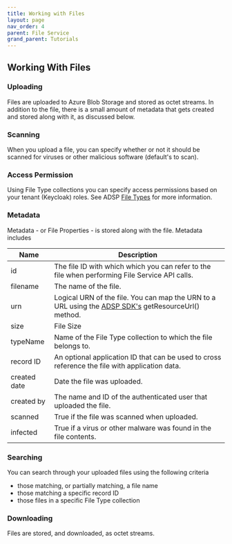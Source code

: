 ```yaml
---
title: Working with Files
layout: page
nav_order: 4
parent: File Service
grand_parent: Tutorials
---
```


## Working With Files

### Uploading

Files are uploaded to Azure Blob Storage and stored as octet streams. In addition to the file, there is a small amount of metadata that gets created and stored along with it, as discussed below.

### Scanning

When you upload a file, you can specify whether or not it should be scanned for viruses or other malicious software (default's to scan).

### Access Permission

Using File Type collections you can specify access permissions based on your tenant (Keycloak) roles. See ADSP [File Types](/adsp-monorepo/tutorials/file-service/file-types.html) for more information.

### Metadata

Metadata - or File Properties - is stored along with the file. Metadata includes

| Name         | Description                                                                                                                                                                                                       |
| ------------ | ----------------------------------------------------------------------------------------------------------------------------------------------------------------------------------------------------------------- |
| id           | The file ID with which which you can refer to the file when performing File Service API calls.                                                                                                                    |
| filename     | The name of the file.                                                                                                                                                                                             |
| urn          | Logical URN of the file. You can map the URN to a URL using the [ADSP SDK's](https://github.com/GovAlta/adsp-monorepo/blob/main/libs/adsp-service-sdk/src/directory/serviceDirectory.ts) getResourceUrl() method. |
| size         | File Size                                                                                                                                                                                                         |
| typeName     | Name of the File Type collection to which the file belongs to.                                                                                                                                                    |
| record ID    | An optional application ID that can be used to cross reference the file with application data.                                                                                                                    |
| created date | Date the file was uploaded.                                                                                                                                                                                       |
| created by   | The name and ID of the authenticated user that uploaded the file.                                                                                                                                                 |
| scanned      | True if the file was scanned when uploaded.                                                                                                                                                                       |
| infected     | True if a virus or other malware was found in the file contents.                                                                                                                                                  |

### Searching

You can search through your uploaded files using the following criteria

- those matching, or partially matching, a file name
- those matching a specific record ID
- those files in a specific File Type collection

### Downloading

Files are stored, and downloaded, as octet streams.
